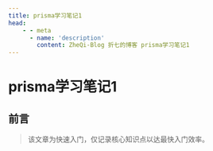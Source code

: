 ```yaml
---
title: prisma学习笔记1
head:
    - - meta
      - name: 'description'
        content: ZheQi-Blog 折七的博客 prisma学习笔记1
---
```


# prisma学习笔记1

## 前言

> 该文章为快速入门，仅记录核心知识点以达最快入门效率。

